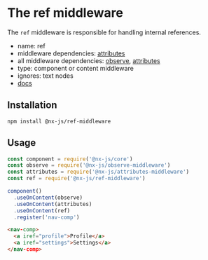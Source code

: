 # The ref middleware

The `ref` middleware is responsible for handling internal references.

- name: ref
- middleware dependencies: [attributes](https://github.com/nx-js/attributes-middleware)
- all middleware dependencies: [observe](https://github.com/nx-js/observe-middleware), [attributes](https://github.com/nx-js/attributes-middleware)
- type: component or content middleware
- ignores: text nodes
- [docs](http://nx-framework.com/docs/middlewares/route)

## Installation

`npm install @nx-js/ref-middleware`

## Usage

```js
const component = require('@nx-js/core')
const observe = require('@nx-js/observe-middleware')
const attributes = require('@nx-js/attributes-middleware')
const ref = require('@nx-js/ref-middleware')

component()
  .useOnContent(observe)
  .useOnContent(attributes)
  .useOnContent(ref)
  .register('nav-comp')
```

```html
<nav-comp>
  <a iref="profile">Profile</a>
  <a iref="settings">Settings</a>
</nav-comp>
```
